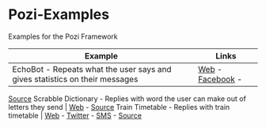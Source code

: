 # Pozi-Examples
Examples for the Pozi Framework

|  Example                |  Links
--------------------------|------------------------------------------------------------
EchoBot - Repeats what the user says and gives statistics on their messages | [Web](https://pozi-examples.herokuapp.com/echobot) - [Facebook](https://www.facebook.com/EchoBot-1838395729771572/) -
[Source](EchoBot)
Scrabble Dictionary - Replies with word the user can make out of letters they send | [Web](https://pozi-examples.herokuapp.com/scrabble-dictionary) -
[Source](ScrabbleDictionary)
Train Timetable - Replies with train timetable | [Web](https://pozi-examples.herokuapp.com/train-timetable) - [Twitter](https://twitter.com/TrainTimesBot) -
[SMS](tel:+441743562274) -
[Source](TrainTimetable)
